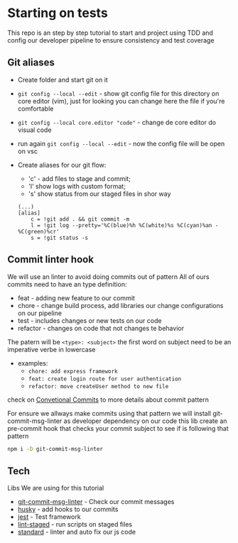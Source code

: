 # Starting on tests

This repo is an step by step tutorial to start and project using TDD and config our developer pipeline to ensure consistency and test coverage

## Git aliases

- Create folder and start git on it
- `git config --local --edit` - show git config file for this directory on core editor (vim), just for looking you can change here the file if you're comfortable
- `git config --local core.editor "code"` - change de core editor do visual code
- run again `git config --local --edit` - now the config file will be open on vsc

- Create aliases for our git flow: 
    -   'c' - add files to stage and commit; 
    -   'l' show logs with custom format; 
    -   's' show status from our staged files in shor way
    ```
    (...)
    [alias]
	    c = !git add . && git commit -m
	    l = !git log --pretty='%C(blue)%h %C(white)%s %C(cyan)%an - %C(green)%cr'
	    s = !git status -s
    ```

## Commit linter hook

We will use an linter to avoid doing commits out of pattern
All of ours commits need to have an type definition:
- feat - adding new feature to our commit
- chore - change build process, add libraries our change configurations on our pipeline
- test - includes changes or new tests on our code
- refactor - changes on code that not changes te behavior

The patern will be `<type>: <subject>` the first word on subject need to be an imperative verbe in lowercase
- examples:
    - `chore: add express framework`
    - `feat: create login route for user authentication`
    - `refactor: move createUser method to new file`

check on [Convetional Commits](https://www.conventionalcommits.org/en/v1.0.0/) to more details about commit pattern

For ensure we allways make commits using that pattern we will install git-commit-msg-linter as developer dependency on our code this lib create an pre-commit hook that checks your commit subject to see if is following that pattern

```sh
npm i -D git-commit-msg-linter
```

## Tech

Libs We are using for this tutorial

- [git-commit-msg-linter](https://www.npmjs.com/package/git-commit-msg-linter) - Check our commit messages
- [husky](https://typicode.github.io/husky/#/) - add hooks to our commits
- [jest](https://jestjs.io/) - Test framework
- [lint-staged](https://www.npmjs.com/package/lint-staged) - run scripts on staged files
- [standard](https://standardjs.com/) - linter and auto fix our js code
